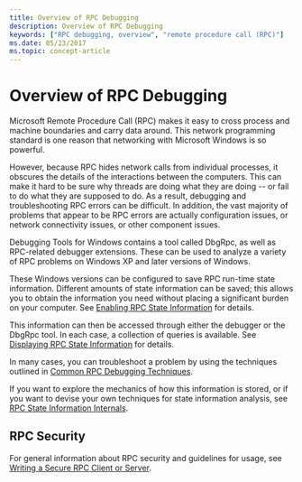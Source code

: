 ```yaml
---
title: Overview of RPC Debugging
description: Overview of RPC Debugging
keywords: ["RPC debugging, overview", "remote procedure call (RPC)"]
ms.date: 05/23/2017
ms.topic: concept-article
---
```


# Overview of RPC Debugging

Microsoft Remote Procedure Call (RPC) makes it easy to cross process and machine boundaries and carry data around. This network programming standard is one reason that networking with Microsoft Windows is so powerful.

However, because RPC hides network calls from individual processes, it obscures the details of the interactions between the computers. This can make it hard to be sure why threads are doing what they are doing -- or fail to do what they are supposed to do. As a result, debugging and troubleshooting RPC errors can be difficult. In addition, the vast majority of problems that appear to be RPC errors are actually configuration issues, or network connectivity issues, or other component issues.

Debugging Tools for Windows contains a tool called DbgRpc, as well as RPC-related debugger extensions. These can be used to analyze a variety of RPC problems on Windows XP and later versions of Windows.

These Windows versions can be configured to save RPC run-time state information. Different amounts of state information can be saved; this allows you to obtain the information you need without placing a significant burden on your computer. See [Enabling RPC State Information](enabling-rpc-state-information.md) for details.

This information can then be accessed through either the debugger or the DbgRpc tool. In each case, a collection of queries is available. See [Displaying RPC State Information](displaying-rpc-state-information.md) for details.

In many cases, you can troubleshoot a problem by using the techniques outlined in [Common RPC Debugging Techniques](common-rpc-debugging-techniques.md).

If you want to explore the mechanics of how this information is stored, or if you want to devise your own techniques for state information analysis, see [RPC State Information Internals](rpc-state-information-internals.md).

## RPC Security 

For general information about RPC security and guidelines for usage, see [Writing a Secure RPC Client or Server](/windows/win32/rpc/writing-a-secure-rpc-client-or-server).


 
